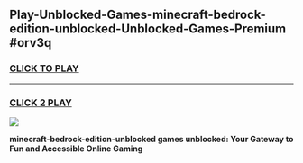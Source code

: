 
## Play-Unblocked-Games-minecraft-bedrock-edition-unblocked-Unblocked-Games-Premium #orv3q
<h3>
<a href="https://premium.freeplayer.one?title=minecraft-bedrock-edition-unblocked&ref=12M">CLICK TO PLAY</a></h3>
<hr>

<h3>
<a href="https://premium.freeplayer.one?title=minecraft-bedrock-edition-unblocked&ref=12M">CLICK 2 PLAY</a>
  
</h3>

<a href="https://premium.freeplayer.one?title=minecraft-bedrock-edition-unblocked&ref=12M"><img src="https://clearcache.store/games.png"></a>


**minecraft-bedrock-edition-unblocked games unblocked: Your Gateway to Fun and Accessible Online Gaming**
